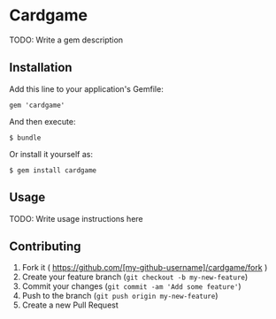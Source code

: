 # Cardgame

TODO: Write a gem description

## Installation

Add this line to your application's Gemfile:

    gem 'cardgame'

And then execute:

    $ bundle

Or install it yourself as:

    $ gem install cardgame

## Usage

TODO: Write usage instructions here

## Contributing

1. Fork it ( https://github.com/[my-github-username]/cardgame/fork )
2. Create your feature branch (`git checkout -b my-new-feature`)
3. Commit your changes (`git commit -am 'Add some feature'`)
4. Push to the branch (`git push origin my-new-feature`)
5. Create a new Pull Request

